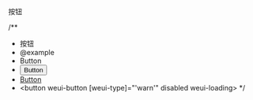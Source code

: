 按钮

<!-- example(button) -->

/**
 * 按钮
 * @example
 * <weui-button>Button</weui-button>
 * <button weui-button>Button</button>
 * <a href="#" weui-button>Button</a>
 * <button weui-button [weui-type]="'warn'" disabled weui-loading></button>
 */
